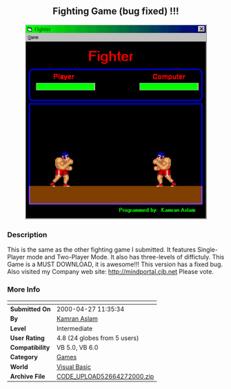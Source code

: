 ﻿<div align="center">

## Fighting Game \(bug fixed\) \!\!\!

<img src="PIC2000427115654511.gif">
</div>

### Description

This is the same as the other fighting game I submitted. It features Single-Player mode and Two-Player Mode. It also has three-levels of diffictuly. This Game is a MUST DOWNLOAD, it is awesome!!! This version has a fixed bug. Also visited my Company web site: http://mindportal.cjb.net   Please vote.
 
### More Info
 


<span>             |<span>
---                |---
**Submitted On**   |2000-04-27 11:35:34
**By**             |[Kamran Aslam](https://github.com/Planet-Source-Code/PSCIndex/blob/master/ByAuthor/kamran-aslam.md)
**Level**          |Intermediate
**User Rating**    |4.8 (24 globes from 5 users)
**Compatibility**  |VB 5\.0, VB 6\.0
**Category**       |[Games](https://github.com/Planet-Source-Code/PSCIndex/blob/master/ByCategory/games__1-38.md)
**World**          |[Visual Basic](https://github.com/Planet-Source-Code/PSCIndex/blob/master/ByWorld/visual-basic.md)
**Archive File**   |[CODE\_UPLOAD52664272000\.zip](https://github.com/Planet-Source-Code/kamran-aslam-fighting-game-bug-fixed__1-7627/archive/master.zip)








